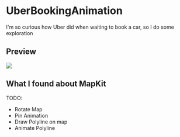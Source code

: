 # UberBookingAnimation


I'm so curious how Uber did when waiting to book a car, so I do some exploration

## Preview

![](https://i.imgur.com/uXqK2kC.gif)



## What I found about MapKit

TODO:

- Rotate Map
- Pin Animation
- Draw Polyline on map
- Animate Polyline